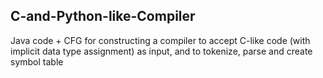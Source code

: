 C-and-Python-like-Compiler
--------------------------

Java code + CFG for constructing a compiler to accept C-like code (with implicit data type assignment) as input, and to tokenize, parse and create symbol table
